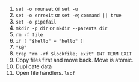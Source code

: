 1. `set -o nounset` or `set -u`
2. `set -o errexit` or `set -e`; `command || true`
3. `set -o pipefail`
4. `mkdir -p dir` or `mkdir --parents dir`
5. `rm -f file`
6. `if [ "$hello" = "hello" ]`
7. `"$@"`
8. `trap "rm -rf $lockfile; exit" INT TERM EXIT`
9. Copy files first and move back. Move is atomic.
 1. Duplicate data
 2. Open file handlers. `lsof`